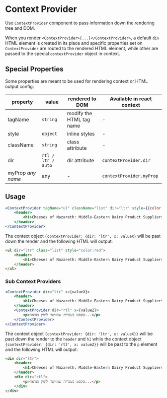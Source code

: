 # Context Provider

Use `ContextProvider` component to pass information down the rendering tree and DOM.

When you render `<ContextProvider>{...}</ContextProvider>`, a default `div` HTML element is created in its place and specific properties set on `ContextProvider` are routed to the rendered HTML element, while other are passed to the special `contextProvider` object in context.

## Special Properties

Some properties are meant to be used for rendering context or HTML output config:

| property    	    | value              	| rendered to DOM          	| Available in react context
|-------------	    |--------------------	|--------------------------	|---------------------------
| tagName     	    | `string`           	| modify the HTML tag name 	| -
| style         	| `object`          	| inline styles             | -
| className         | `string`          	| class attribute           | -
| dir         	    | `rtl / ltr / auto` 	| dir attribute         	| `contextProvider.dir`
| myProp *any name* | any                	| -                        	| `contextProvider.myProp`

## Usage

```jsx
<ContextProvider tagName="ul" className="list" dir="ltr" style={{color:'red'}} x={valueX}>
    <header>
        <h1>Cheeses of Nazareth: Middle-Eastern Dairy Product Suppliers</h1>
    </header>
</ContextProvider>
```

The context object `{contextProvider: {dir: 'ltr', x: valueX}` will be past down the render and the following HTML will output:

```html
<ul dir="ltr" class="list" style="color:red">
    <header>
        <h1>Cheeses of Nazareth: Middle-Eastern Dairy Product Suppliers</h1>
    </header>
</ul>
```

### Sub Context Providers

```jsx
<ContextProvider dir="ltr" x={valueX}>
    <header>
        <h1>Cheeses of Nazareth: Middle-Eastern Dairy Product Suppliers</h1>
    </header>
    <ContextProvider dir="rtl" x={valueZ}>
        <p>טקסט בעברית שמיושר לימין כנראה...</p>
    </ContextProvider>
</ContextProvider>
```

The context object `{contextProvider: {dir: 'ltr', x: valueX}}` will be past down the render to the `header` and `h1` while the context object `{contextProvider: {dir: 'rtl', x: valueZ}}` will be past to the `p` element and the following HTML will output:

```html
<div dir="ltr">
    <header>
        <h1>Cheeses of Nazareth: Middle-Eastern Dairy Product Suppliers</h1>
    </header>
    <div dir="rtl">
        <p>טקסט בעברית שמיושר לימין כנראה...</p>
    </div>
</div>
```
